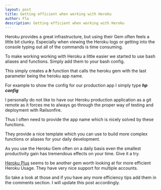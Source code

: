 ```yaml
---
layout: post
title: Getting efficient when working with Heroku
author: Flo
description: Getting efficient when working with Heroku
---
```

Heroku provides a great infrastructure, but using their Gem often feels
a little bit clunky. Especially when viewing the Heroku logs or getting
into the console typing out all of the commands is time consuming.

To make working working with Heroku a little easier we started to use
bash aliases and functions. Simply add them to your bash config.

<script src="https://gist.github.com/2769640.js?file=bashrc"></script>

This simply creates a ***h*** function that calls the heroku gem with
the last parameter being the heroku app name.

For example to show the config for our production app I simply type
***hp config***

I personally do not like to have our Heroku production application as a
git remote as it forces me to always go through the proper way of testing
and deployment with Railsonfire.

Thus I often need to provide the app name which is nicely solved by
these functions.

They provide a nice template which you can use to build more complex
functions or aliases for your daily development.

As you use the Heroku Gem often on a daily basis even the smallest
productivity gain has tremendous effects on your time. Give it a try.

[Heroku Plus](https://github.com/bkuhlmann/heroku_plus) seems to be
another gem worth looking at for more efficient Heroku Usage. They have
very nice support for multiple accounts.

So take a look at those and if you have any more efficiency tips add
them in the comments section. I will update this post accordingly.
